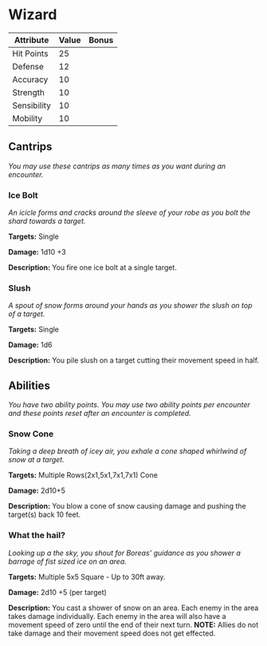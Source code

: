 # Wizard

|Attribute|Value|Bonus|
|---|---|---|
|Hit Points|25|<center> </center>|
|Defense|12|<center> </center>|
|Accuracy|10|<center> </center>|
|Strength|10|<center> </center>|
|Sensibility|10|<center> </center>|
|Mobility|10|<center> </center>|

## Cantrips
_You may use these cantrips as many times as you want during an encounter._

### Ice Bolt

_An icicle forms and cracks around the sleeve of your robe as you bolt the shard towards a target._

**Targets:** Single

**Damage:** 1d10 +3

**Description:** You fire one ice bolt at a single target.

### Slush

_A spout of snow forms around your hands as you shower the slush on top of a target._

**Targets:** Single

**Damage:** 1d6

**Description:** You pile slush on a target cutting their movement speed in half.


## Abilities
_You have two ability points.  You may use two ability points per encounter and these points reset after an encounter is completed._

### Snow Cone

_Taking a deep breath of icey air, you exhale a cone shaped whirlwind of snow at a target._

**Targets:** Multiple Rows(2x1,5x1,7x1,7x1) Cone

**Damage:** 2d10+5

**Description:** You blow a cone of snow causing damage and pushing the target(s) back 10 feet.

### What the hail?

_Looking up a the sky, you shout for Boreas' guidance as you shower a barrage of fist sized ice on an area._

**Targets:** Multiple 5x5 Square - Up to 30ft away.

**Damage:** 2d10 +5 (per target)

**Description:** You cast a shower of snow on an area.  Each enemy in the area takes damage individually.  Each enemy in the area will also have a movement speed of zero until the end of their next turn. **NOTE:** Allies do not take damage and their movement speed does not get effected.
